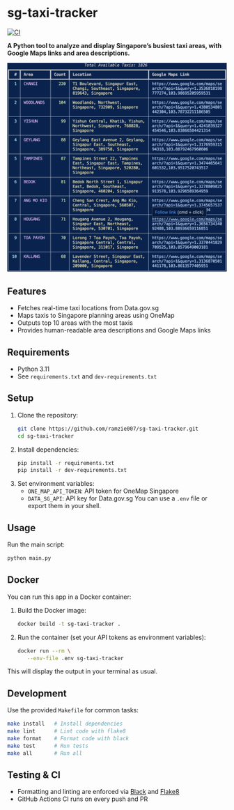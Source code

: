 
# sg-taxi-tracker

[![CI](https://github.com/ramzie007/sg-taxi-tracker/actions/workflows/ci.yml/badge.svg)](https://github.com/ramzie007/sg-taxi-tracker/actions/workflows/ci.yml)

**A Python tool to analyze and display Singapore’s busiest taxi areas, with Google Maps links and area descriptions.**

![Demo Screenshot](images/demo.png)

## Features
- Fetches real-time taxi locations from Data.gov.sg
- Maps taxis to Singapore planning areas using OneMap
- Outputs top 10 areas with the most taxis
- Provides human-readable area descriptions and Google Maps links

## Requirements
- Python 3.11
- See `requirements.txt` and `dev-requirements.txt`

## Setup
1. Clone the repository:
	```sh
	git clone https://github.com/ramzie007/sg-taxi-tracker.git
	cd sg-taxi-tracker
	```
2. Install dependencies:
	```sh
	pip install -r requirements.txt
	pip install -r dev-requirements.txt
	```
3. Set environment variables:
	- `ONE_MAP_API_TOKEN`: API token for OneMap Singapore
	- `DATA_SG_API`: API key for Data.gov.sg
	You can use a `.env` file or export them in your shell.

## Usage
Run the main script:
```sh
python main.py
```

## Docker
You can run this app in a Docker container:

1. Build the Docker image:
	```sh
	docker build -t sg-taxi-tracker .
	```

2. Run the container (set your API tokens as environment variables):
	```sh
	docker run --rm \
	   --env-file .env sg-taxi-tracker
	```

This will display the output in your terminal as usual.

## Development
Use the provided `Makefile` for common tasks:
```sh
make install   # Install dependencies
make lint      # Lint code with flake8
make format    # Format code with black
make test      # Run tests
make all       # Run all
```

## Testing & CI
- Formatting and linting are enforced via [Black](https://black.readthedocs.io/) and [Flake8](https://flake8.pycqa.org/)
- GitHub Actions CI runs on every push and PR
